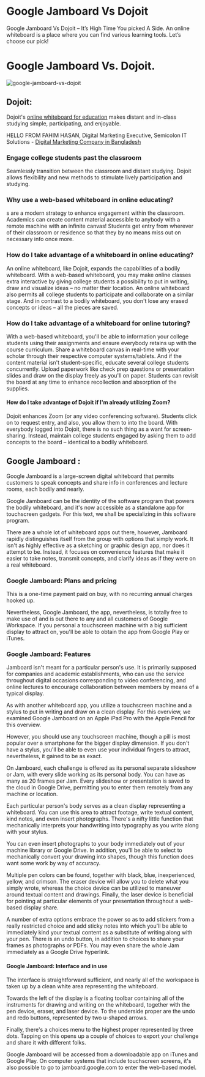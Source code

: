 # Google Jamboard Vs Dojoit
Google Jamboard Vs Dojoit – It’s High Time You picked A Side. An online whiteboard is a place where you can find various learning tools. Let’s choose our pick!

# Google Jamboard Vs. Dojoit.

![google-jamboard-vs-dojoit](https://blogger.googleusercontent.com/img/a/AVvXsEgOHGDlNLZ8O323Y5ZskCo4o7_nXsp65DIUV06GJoIzQ25JMPA9-ukbpO0dBlC41YBrsazfo-Z4hHHexOBVRbmZdaqhvBCm8cfV9U5qANxnT6259eDeg-ejancNfbrcS_46KbgVhcNvhGUKgmC5Su4INSSS6PPwpfXKa3PpHzG8ZvagK_Uwq77gsGIrPw=w640-h314)

## Dojoit:

Dojoit&#39;s [online whiteboard for education](https://www.dojoit.com/online-whiteboard-for-education) makes distant and in-class studying simple, participating, and enjoyable.

HELLO FROM FAHIM HASAN, Digital Marketing Executive, Semicolon IT Solutions - [Digital Marketing Company in Bangladesh](https://semicolonit.com/digital-marketing-company-in-bangladesh/)

### Engage college students past the classroom

Seamlessly transition between the classroom and distant studying. Dojoit allows flexibility and new methods to stimulate lively participation and studying.

### Why use a web-based whiteboard in online educating?


s are a modern strategy to enhance engagement within the classroom. Academics can create content material accessible to anybody with a remote machine with an infinite canvas! Students get entry from wherever of their classroom or residence so that they by no means miss out on necessary info once more.

### How do I take advantage of a whiteboard in online educating?

An online whiteboard, like Dojoit, expands the capabilities of a bodily whiteboard. With a web-based whiteboard, you may make online classes extra interactive by giving college students a possibility to put in writing, draw and visualize ideas – no matter their location. An online whiteboard also permits all college students to participate and collaborate on a similar stage. And in contrast to a bodily whiteboard, you don&#39;t lose any erased concepts or ideas – all the pieces are saved.

### How do I take advantage of a whiteboard for online tutoring?

With a web-based whiteboard, you&#39;ll be able to information your college students using their assignments and ensure everybody retains up with the course curriculum. Share a whiteboard canvas in real-time with your scholar through their respective computer systems/tablets. And if the content material isn&#39;t student-specific, educate several college students concurrently. Upload paperwork like check prep questions or presentation slides and draw on the display freely as you&#39;ll on paper. Students can revisit the board at any time to enhance recollection and absorption of the supplies.

#### How do I take advantage of Dojoit if I&#39;m already utilizing Zoom?

Dojoit enhances Zoom (or any video conferencing software). Students click on to request entry, and also, you allow them to into the board. With everybody logged into Dojoit, there is no such thing as a want for screen-sharing. Instead, maintain college students engaged by asking them to add concepts to the board – identical to a bodily whiteboard.

## **Google Jamboard** :

Google Jamboard is a large-screen digital whiteboard that permits customers to speak concepts and share info in conferences and lecture rooms, each bodily and nearly.

Google Jamboard can be the identity of the software program that powers the bodily whiteboard, and it&#39;s now accessible as a standalone app for touchscreen gadgets. For this text, we shall be specializing in this software program.

There are a whole lot of whiteboard apps out there, however, Jamboard rapidly distinguishes itself from the group with options that simply work. It isn&#39;t as highly effective as a sketching or graphic design app, nor does it attempt to be. Instead, it focuses on convenience features that make it easier to take notes, transmit concepts, and clarify ideas as if they were on a real whiteboard.

### Google Jamboard: Plans and pricing

This is a one-time payment paid on buy, with no recurring annual charges hooked up.

Nevertheless, Google Jamboard, the app, nevertheless, is totally free to make use of and is out there to any and all customers of Google Workspace. If you personal a touchscreen machine with a big sufficient display to attract on, you&#39;ll be able to obtain the app from Google Play or iTunes.

### Google Jamboard: Features

Jamboard isn&#39;t meant for a particular person&#39;s use. It is primarily supposed for companies and academic establishments, who can use the service throughout digital occasions corresponding to video conferencing, and online lectures to encourage collaboration between members by means of a typical display.

As with another whiteboard app, you utilize a touchscreen machine and a stylus to put in writing and draw on a clean display. For this overview, we examined Google Jamboard on an Apple iPad Pro with the Apple Pencil for this overview.

However, you should use any touchscreen machine, though a pill is most popular over a smartphone for the bigger display dimension. If you don&#39;t have a stylus, you&#39;ll be able to even use your individual fingers to attract, nevertheless, it gained to be as exact.

On Jamboard, each challenge is offered as its personal separate slideshow or Jam, with every slide working as its personal body. You can have as many as 20 frames per Jam. Every slideshow or presentation is saved to the cloud in Google Drive, permitting you to enter them remotely from any machine or location.

Each particular person&#39;s body serves as a clean display representing a whiteboard. You can use this area to attract footage, write textual content, kind notes, and even insert photographs. There&#39;s a nifty little function that mechanically interprets your handwriting into typography as you write along with your stylus.

You can even insert photographs to your body immediately out of your machine library or Google Drive. In addition, you&#39;ll be able to select to mechanically convert your drawing into shapes, though this function does want some work by way of accuracy.

Multiple pen colors can be found, together with black, blue, inexperienced, yellow, and crimson. The eraser device will allow you to delete what you simply wrote, whereas the choice device can be utilized to maneuver around textual content and drawings. Finally, the laser device is beneficial for pointing at particular elements of your presentation throughout a web-based display share.

A number of extra options embrace the power so as to add stickers from a really restricted choice and add sticky notes into which you&#39;ll be able to immediately kind your textual content as a substitute of writing along with your pen. There is an undo button, in addition to choices to share your frames as photographs or PDFs. You may even share the whole Jam immediately as a Google Drive hyperlink.

#### Google Jamboard: Interface and in use

The interface is straightforward sufficient, and nearly all of the workspace is taken up by a clean white area representing the whiteboard.

Towards the left of the display is a floating toolbar containing all of the instruments for drawing and writing on the whiteboard, together with the pen device, eraser, and laser device. To the underside proper are the undo and redo buttons, represented by two u-shaped arrows.

Finally, there&#39;s a choices menu to the highest proper represented by three dots. Tapping on this opens up a couple of choices to export your challenge and share it with different folks.

Google Jamboard will be accessed from a downloadable app on iTunes and Google Play. On computer systems that include touchscreen screens, it&#39;s also possible to go to jamboard.google.com to enter the web-based model.
